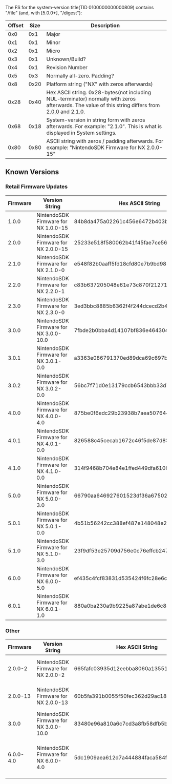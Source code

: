 The FS for the system-version title(TID 0100000000000809) contains
"/file" (and, with \[5.0.0+\],
"/digest"):

| Offset | Size | Description                                                                                                                                                                                     |
| ------ | ---- | ----------------------------------------------------------------------------------------------------------------------------------------------------------------------------------------------- |
| 0x0    | 0x1  | Major                                                                                                                                                                                           |
| 0x1    | 0x1  | Minor                                                                                                                                                                                           |
| 0x2    | 0x1  | Micro                                                                                                                                                                                           |
| 0x3    | 0x1  | Unknown/Build?                                                                                                                                                                                  |
| 0x4    | 0x1  | Revision Number                                                                                                                                                                                 |
| 0x5    | 0x3  | Normally all-zero. Padding?                                                                                                                                                                     |
| 0x8    | 0x20 | Platform string ("NX" with zeros afterwards)                                                                                                                                                    |
| 0x28   | 0x40 | Hex ASCII string. 0x28-bytes(not including NUL-terminator) normally with zeros afterwards. The value of this string differs from [2.0.0](2.0.0.md "wikilink") and [2.1.0](2.1.0.md "wikilink"). |
| 0x68   | 0x18 | System-version in string form with zeros afterwards. For example: "2.1.0". This is what is displayed in System settings.                                                                        |
| 0x80   | 0x80 | ASCII string with zeros / padding afterwards. For example: "NintendoSDK Firmware for NX 2.0.0-15"                                                                                               |

## Known Versions

### Retail Firmware Updates

| Firmware | Version String                         | Hex ASCII String                         | "/digest" contents                                             |
| -------- | -------------------------------------- | ---------------------------------------- | -------------------------------------------------------------- |
| 1.0.0    | NintendoSDK Firmware for NX 1.0.0-15   | 84b8da475a02261c456e6472b403b31416480165 | N/A                                                            |
| 2.0.0    | NintendoSDK Firmware for NX 2.0.0-15   | 25233e518f580062b41f45fae7ce56bff261094a | N/A                                                            |
| 2.1.0    | NintendoSDK Firmware for NX 2.1.0-0    | e548f82b0aaff5fd18cfd80e7b9bd9808eeb7c99 | N/A                                                            |
| 2.2.0    | NintendoSDK Firmware for NX 2.2.0-1    | c83b637205048e61e73c870f21271cc3c6364396 | N/A                                                            |
| 2.3.0    | NintendoSDK Firmware for NX 2.3.0-0    | 3ed3bbc8885b6362f4f244dcecd2b430fa27310e | N/A                                                            |
| 3.0.0    | NintendoSDK Firmware for NX 3.0.0-10.0 | 7fbde2b0bba4d14107bf836e4643043d9f6c8e47 | N/A                                                            |
| 3.0.1    | NintendoSDK Firmware for NX 3.0.1-0.0  | a3363e086791370ed89dca69c697b4a8bc443d66 | N/A                                                            |
| 3.0.2    | NintendoSDK Firmware for NX 3.0.2-0.0  | 56bc7f71d0e13179ccb6543bbb33d7f537859e49 | N/A                                                            |
| 4.0.0    | NintendoSDK Firmware for NX 4.0.0-4.0  | 875be0f6edc29b23938b7aea50764421b9f217e5 | N/A                                                            |
| 4.0.1    | NintendoSDK Firmware for NX 4.0.1-0.0  | 826588c45cecab1672c46f5de87d83ea6008d583 | N/A                                                            |
| 4.1.0    | NintendoSDK Firmware for NX 4.1.0-0.0  | 314f9468b704e84e1ffed449dfa6108ba4be221d | N/A                                                            |
| 5.0.0    | NintendoSDK Firmware for NX 5.0.0-3.0  | 66790aa646927601523df36a6750205cd944b3de | gW93A\#00050000\#QRnTiv2kqQV-KO9DAn1Wzz4S2-SDH4Zd10y8Jx5KalI=  |
| 5.0.1    | NintendoSDK Firmware for NX 5.0.1-0.0  | 4b51b56242cc388ef487e148048e2c80e25994ad | gW93A\#00050001\#wBt05i54vmIPr7cs44Vvod3M9s5M2Yl2ZVd\_pd036MY= |
| 5.1.0    | NintendoSDK Firmware for NX 5.1.0-3.0  | 23f9df53e25709d756e0c76effcb2473bd3447dd | gW93A\#00050100\#29uVhARHOdeTZmfdPnP785egrfRbPUW5n3IAACuHoPw=  |
| 6.0.0    | NintendoSDK Firmware for NX 6.0.0-5.0  | ef435c4fcf83831d535424f6fc28e6c91f7669d1 | gW93A\#00060000\#9k9lgdev3glK0ltQTdWmdK7jU1BL9oWNJRAFkQpHUYI=  |
| 6.0.1    | NintendoSDK Firmware for NX 6.0.1-1.0  | 880a0ba230a9b9225a87abe1de6c8ab8d832551e | gW93A\#00060001\#a4EXpeev\_mWNw7Dk0vkOsCMIxlosx2JuXPiOa5hEMd0= |

### Other

| Firmware  | Version String                         | Hex ASCII String                         | Note                                                           |
| --------- | -------------------------------------- | ---------------------------------------- | -------------------------------------------------------------- |
| 2.0.0-2   | NintendoSDK Firmware for NX 2.0.0-2    | 665fafc03935d12eebba8060a135516b021ccbaa | Revision of [factory firmware](Factory%20Setup.md "wikilink"). |
| 2.0.0-13  | NintendoSDK Firmware for NX 2.0.0-13   | 60b5fa391b0055f50fec362d29ac18395f387412 | Revision of [factory firmware](Factory%20Setup.md "wikilink"). |
| 3.0.0     | NintendoSDK Firmware for NX 3.0.0-10.0 | 83480e96a810a6c7cd3a8fb58dfb5b53961ac781 | Revision of [factory firmware](Factory%20Setup.md "wikilink"). |
| 6.0.0-4.0 | NintendoSDK Firmware for NX 6.0.0-4.0  | 5dc1909aea612d7a444884faca584fa8ae895b5c | Pre-release version of firmware 6.0.0.                         |
